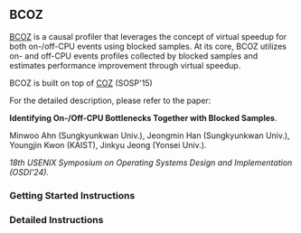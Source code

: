 ## BCOZ

[BCOZ](https://github.com/s3yonsei/bcoz) is a causal profiler that leverages the concept of virtual speedup for both on-/off-CPU events using blocked samples. At its core, BCOZ utilizes on- and off-CPU events profiles collected by blocked samples and estimates performance improvement through virtual speedup.



BCOZ is built on top of [COZ](https://github.com/plasma-umass/coz) (SOSP'15)

For the detailed description, please refer to the paper:

**Identifying On-/Off-CPU Bottlenecks Together with Blocked Samples**.

Minwoo Ahn (Sungkyunkwan Univ.), Jeongmin Han (Sungkyunkwan Univ.), Youngjin Kwon (KAIST), Jinkyu Jeong (Yonsei Univ.).

*18th USENIX Symposium on Operating Systems Design and Implementation (OSDI'24)*.


### Getting Started Instructions


### Detailed Instructions

